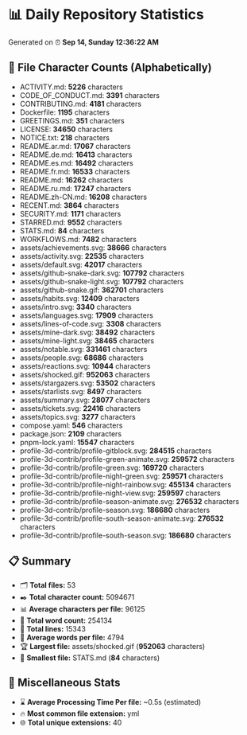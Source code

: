 # 📊 Daily Repository Statistics
Generated on ⏰ **Sep 14, Sunday 12:36:22 AM**

## 📂 File Character Counts (Alphabetically)
- ACTIVITY.md: **5226** characters
- CODE_OF_CONDUCT.md: **3391** characters
- CONTRIBUTING.md: **4181** characters
- Dockerfile: **1195** characters
- GREETINGS.md: **351** characters
- LICENSE: **34650** characters
- NOTICE.txt: **218** characters
- README.ar.md: **17067** characters
- README.de.md: **16413** characters
- README.es.md: **16492** characters
- README.fr.md: **16533** characters
- README.md: **16262** characters
- README.ru.md: **17247** characters
- README.zh-CN.md: **16208** characters
- RECENT.md: **3864** characters
- SECURITY.md: **1171** characters
- STARRED.md: **9552** characters
- STATS.md: **84** characters
- WORKFLOWS.md: **7482** characters
- assets/achievements.svg: **38666** characters
- assets/activity.svg: **22535** characters
- assets/default.svg: **42017** characters
- assets/github-snake-dark.svg: **107792** characters
- assets/github-snake-light.svg: **107792** characters
- assets/github-snake.gif: **362701** characters
- assets/habits.svg: **12409** characters
- assets/intro.svg: **3340** characters
- assets/languages.svg: **17909** characters
- assets/lines-of-code.svg: **3308** characters
- assets/mine-dark.svg: **38492** characters
- assets/mine-light.svg: **38465** characters
- assets/notable.svg: **331461** characters
- assets/people.svg: **68686** characters
- assets/reactions.svg: **10944** characters
- assets/shocked.gif: **952063** characters
- assets/stargazers.svg: **53502** characters
- assets/starlists.svg: **8497** characters
- assets/summary.svg: **28077** characters
- assets/tickets.svg: **22416** characters
- assets/topics.svg: **3277** characters
- compose.yaml: **546** characters
- package.json: **2109** characters
- pnpm-lock.yaml: **15547** characters
- profile-3d-contrib/profile-gitblock.svg: **284515** characters
- profile-3d-contrib/profile-green-animate.svg: **259572** characters
- profile-3d-contrib/profile-green.svg: **169720** characters
- profile-3d-contrib/profile-night-green.svg: **259571** characters
- profile-3d-contrib/profile-night-rainbow.svg: **455134** characters
- profile-3d-contrib/profile-night-view.svg: **259597** characters
- profile-3d-contrib/profile-season-animate.svg: **276532** characters
- profile-3d-contrib/profile-season.svg: **186680** characters
- profile-3d-contrib/profile-south-season-animate.svg: **276532** characters
- profile-3d-contrib/profile-south-season.svg: **186680** characters

## 📋 Summary
- 🗂️ **Total files:** 53
- ✒️ **Total character count:** 5094671
- 📊 **Average characters per file:** 96125
- 📝 **Total word count:** 254134
- 🧾 **Total lines:** 15343
- 📐 **Average words per file:** 4794
- 🏆 **Largest file:** assets/shocked.gif (**952063** characters)
- 🥉 **Smallest file:** STATS.md (**84** characters)

## 🌟 Miscellaneous Stats
- ⌛ **Average Processing Time Per file:** ~0.5s (estimated)
- 🔥 **Most common file extension:** yml
- 🌐 **Total unique extensions:** 40
